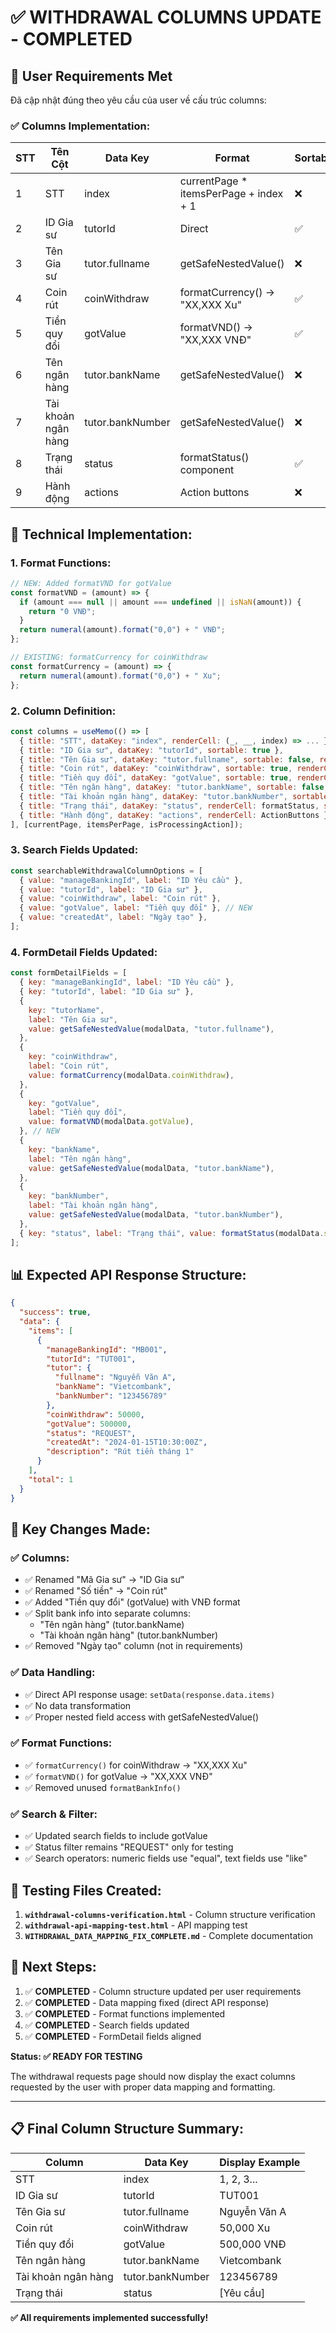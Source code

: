# ✅ WITHDRAWAL COLUMNS UPDATE - COMPLETED

## 🎯 User Requirements Met

Đã cập nhật đúng theo yêu cầu của user về cấu trúc columns:

### ✅ **Columns Implementation:**

| STT | Tên Cột             | Data Key         | Format                                  | Sortable |
| --- | ------------------- | ---------------- | --------------------------------------- | -------- |
| 1   | STT                 | index            | currentPage \* itemsPerPage + index + 1 | ❌       |
| 2   | ID Gia sư           | tutorId          | Direct                                  | ✅       |
| 3   | Tên Gia sư          | tutor.fullname   | getSafeNestedValue()                    | ❌       |
| 4   | Coin rút            | coinWithdraw     | formatCurrency() → "XX,XXX Xu"          | ✅       |
| 5   | Tiền quy đổi        | gotValue         | formatVND() → "XX,XXX VNĐ"              | ✅       |
| 6   | Tên ngân hàng       | tutor.bankName   | getSafeNestedValue()                    | ❌       |
| 7   | Tài khoản ngân hàng | tutor.bankNumber | getSafeNestedValue()                    | ❌       |
| 8   | Trạng thái          | status           | formatStatus() component                | ✅       |
| 9   | Hành động           | actions          | Action buttons                          | ❌       |

## 🔧 **Technical Implementation:**

### **1. Format Functions:**

```javascript
// NEW: Added formatVND for gotValue
const formatVND = (amount) => {
  if (amount === null || amount === undefined || isNaN(amount)) {
    return "0 VNĐ";
  }
  return numeral(amount).format("0,0") + " VNĐ";
};

// EXISTING: formatCurrency for coinWithdraw
const formatCurrency = (amount) => {
  return numeral(amount).format("0,0") + " Xu";
};
```

### **2. Column Definition:**

```javascript
const columns = useMemo(() => [
  { title: "STT", dataKey: "index", renderCell: (_, __, index) => ... },
  { title: "ID Gia sư", dataKey: "tutorId", sortable: true },
  { title: "Tên Gia sư", dataKey: "tutor.fullname", sortable: false, renderCell: getSafeNestedValue },
  { title: "Coin rút", dataKey: "coinWithdraw", sortable: true, renderCell: formatCurrency },
  { title: "Tiền quy đổi", dataKey: "gotValue", sortable: true, renderCell: formatVND },
  { title: "Tên ngân hàng", dataKey: "tutor.bankName", sortable: false, renderCell: getSafeNestedValue },
  { title: "Tài khoản ngân hàng", dataKey: "tutor.bankNumber", sortable: false, renderCell: getSafeNestedValue },
  { title: "Trạng thái", dataKey: "status", renderCell: formatStatus, sortable: true },
  { title: "Hành động", dataKey: "actions", renderCell: ActionButtons }
], [currentPage, itemsPerPage, isProcessingAction]);
```

### **3. Search Fields Updated:**

```javascript
const searchableWithdrawalColumnOptions = [
  { value: "manageBankingId", label: "ID Yêu cầu" },
  { value: "tutorId", label: "ID Gia sư" },
  { value: "coinWithdraw", label: "Coin rút" },
  { value: "gotValue", label: "Tiền quy đổi" }, // NEW
  { value: "createdAt", label: "Ngày tạo" },
];
```

### **4. FormDetail Fields Updated:**

```javascript
const formDetailFields = [
  { key: "manageBankingId", label: "ID Yêu cầu" },
  { key: "tutorId", label: "ID Gia sư" },
  {
    key: "tutorName",
    label: "Tên Gia sư",
    value: getSafeNestedValue(modalData, "tutor.fullname"),
  },
  {
    key: "coinWithdraw",
    label: "Coin rút",
    value: formatCurrency(modalData.coinWithdraw),
  },
  {
    key: "gotValue",
    label: "Tiền quy đổi",
    value: formatVND(modalData.gotValue),
  }, // NEW
  {
    key: "bankName",
    label: "Tên ngân hàng",
    value: getSafeNestedValue(modalData, "tutor.bankName"),
  },
  {
    key: "bankNumber",
    label: "Tài khoản ngân hàng",
    value: getSafeNestedValue(modalData, "tutor.bankNumber"),
  },
  { key: "status", label: "Trạng thái", value: formatStatus(modalData.status) },
];
```

## 📊 **Expected API Response Structure:**

```json
{
  "success": true,
  "data": {
    "items": [
      {
        "manageBankingId": "MB001",
        "tutorId": "TUT001",
        "tutor": {
          "fullname": "Nguyễn Văn A",
          "bankName": "Vietcombank",
          "bankNumber": "123456789"
        },
        "coinWithdraw": 50000,
        "gotValue": 500000,
        "status": "REQUEST",
        "createdAt": "2024-01-15T10:30:00Z",
        "description": "Rút tiền tháng 1"
      }
    ],
    "total": 1
  }
}
```

## 🎯 **Key Changes Made:**

### ✅ **Columns:**

- ✅ Renamed "Mã Gia sư" → "ID Gia sư"
- ✅ Renamed "Số tiền" → "Coin rút"
- ✅ Added "Tiền quy đổi" (gotValue) with VNĐ format
- ✅ Split bank info into separate columns:
  - "Tên ngân hàng" (tutor.bankName)
  - "Tài khoản ngân hàng" (tutor.bankNumber)
- ✅ Removed "Ngày tạo" column (not in requirements)

### ✅ **Data Handling:**

- ✅ Direct API response usage: `setData(response.data.items)`
- ✅ No data transformation
- ✅ Proper nested field access with getSafeNestedValue()

### ✅ **Format Functions:**

- ✅ `formatCurrency()` for coinWithdraw → "XX,XXX Xu"
- ✅ `formatVND()` for gotValue → "XX,XXX VNĐ"
- ✅ Removed unused `formatBankInfo()`

### ✅ **Search & Filter:**

- ✅ Updated search fields to include gotValue
- ✅ Status filter remains "REQUEST" only for testing
- ✅ Search operators: numeric fields use "equal", text fields use "like"

## 🧪 **Testing Files Created:**

1. **`withdrawal-columns-verification.html`** - Column structure verification
2. **`withdrawal-api-mapping-test.html`** - API mapping test
3. **`WITHDRAWAL_DATA_MAPPING_FIX_COMPLETE.md`** - Complete documentation

## 🚀 **Next Steps:**

1. ✅ **COMPLETED** - Column structure updated per user requirements
2. ✅ **COMPLETED** - Data mapping fixed (direct API response)
3. ✅ **COMPLETED** - Format functions implemented
4. ✅ **COMPLETED** - Search fields updated
5. ✅ **COMPLETED** - FormDetail fields aligned

**Status: ✅ READY FOR TESTING**

The withdrawal requests page should now display the exact columns requested by the user with proper data mapping and formatting.

---

## 📋 **Final Column Structure Summary:**

| Column              | Data Key         | Display Example |
| ------------------- | ---------------- | --------------- |
| STT                 | index            | 1, 2, 3...      |
| ID Gia sư           | tutorId          | TUT001          |
| Tên Gia sư          | tutor.fullname   | Nguyễn Văn A    |
| Coin rút            | coinWithdraw     | 50,000 Xu       |
| Tiền quy đổi        | gotValue         | 500,000 VNĐ     |
| Tên ngân hàng       | tutor.bankName   | Vietcombank     |
| Tài khoản ngân hàng | tutor.bankNumber | 123456789       |
| Trạng thái          | status           | [Yêu cầu]       |

**✅ All requirements implemented successfully!**
